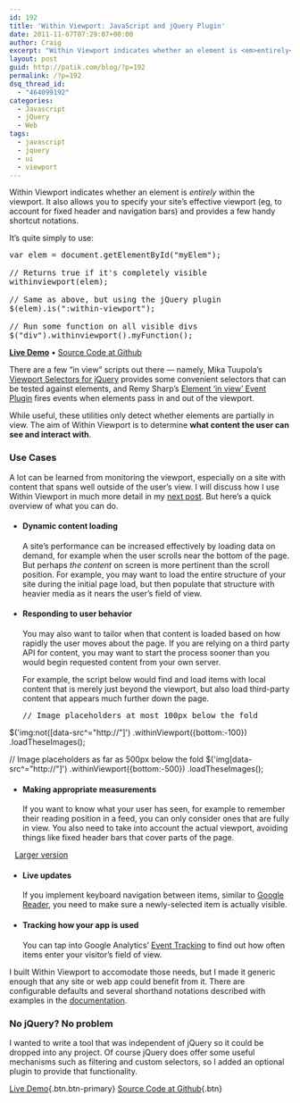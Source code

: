 ```yaml
---
id: 192
title: 'Within Viewport: JavaScript and jQuery Plugin'
date: 2011-11-07T07:29:07+00:00
author: Craig
excerpt: "Within Viewport indicates whether an element is <em>entirely</em> within the viewport. It also allows you to specify your site's effective viewport, and includes an optional jQuery plugin."
layout: post
guid: http://patik.com/blog/?p=192
permalink: /?p=192
dsq_thread_id:
  - "464099192"
categories:
  - Javascript
  - jQuery
  - Web
tags:
  - javascript
  - jquery
  - ui
  - viewport
---
```

Within Viewport indicates whether an element is _entirely_ within the viewport. It also allows you to specify your site&#8217;s effective viewport (eg, to account for fixed header and navigation bars) and provides a few handy shortcut notations.

It&#8217;s quite simply to use:

<pre class="brush:js">var elem = document.getElementById("myElem");

// Returns true if it's completely visible
withinviewport(elem);

// Same as above, but using the jQuery plugin
$(elem).is(":within-viewport");

// Run some function on all visible divs
$("div").withinviewport().myFunction();
</pre>

**[Live Demo](http://patik.com/code/within-viewport/)**&nbsp;&bull;&nbsp;[Source Code at Github](https://github.com/patik/within-viewport)

<!--more-->

There are a few &#8220;in view&#8221; scripts out there &mdash; namely, Mika Tuupola&#8217;s [Viewport Selectors for jQuery](http://www.appelsiini.net/projects/viewport) provides some convenient selectors that can be tested against elements, and Remy Sharp&#8217;s [Element &#8216;in view&#8217; Event Plugin](http://remysharp.com/2009/01/26/element-in-view-event-plugin/) fires events when elements pass in and out of the viewport.

While useful, these utilities only detect whether elements are partially in view. The aim of Within Viewport is to determine **what content the user can see and interact with**.

### Use Cases

A lot can be learned from monitoring the viewport, especially on a site with content that spans well outside of the user&#8217;s view. I will discuss how I use Within Viewport in much more detail in my [next post](http://patik.com/blog/matching-ui-behavior-with-user-behavior/). But here&#8217;s a quick overview of what you can do.

  * #### Dynamic content loading
    
    A site&#8217;s performance can be increased effectively by loading data on demand, for example when the user scrolls near the bottom of the page. But perhaps _the content_ on screen is more pertinent than the scroll position. For example, you may want to load the entire structure of your site during the initial page load, but then populate that structure with heavier media as it nears the user&#8217;s field of view.

  * #### Responding to user behavior
    
    You may also want to tailor when that content is loaded based on how rapidly the user moves about the page. If you are relying on a third party API for content, you may want to start the process sooner than you would begin requested content from your own server.
    
    For example, the script below would find and load items with local content that is merely just beyond the viewport, but also load third-party content that appears much further down the page.
    
    <pre class="brush:js">// Image placeholders at most 100px below the fold
$('img:not([data-src^="http://"]')
    .withinViewport({bottom:-100})
        .loadTheseImages();

// Image placeholders as far as 500px below the fold
$('img[data-src^="http://"]')
    .withinViewport({bottom:-500})
        .loadTheseImages();
</pre>

  * #### Making appropriate measurements
    
    If you want to know what your user has seen, for example to remember their reading position in a feed, you can only consider ones that are fully in view. You also need to take into account the actual viewport, avoiding things like fixed header bars that cover parts of the page.<figure style="margin-left:-1em;"> <figcaption>
    
    <a href="http://patik.com/code/within-viewport/example_diagram.svg" target="_blank">Larger version</a></figcaption></figure> 
  * #### Live updates
    
    If you implement keyboard navigation between items, similar to [Google Reader](http://www.google.com/support/reader/bin/answer.py?answer=69973), you need to make sure a newly-selected item is actually visible.

  * #### Tracking how your app is used
    
    You can tap into Google Analytics&#8217; [Event Tracking](http://code.google.com/apis/analytics/docs/tracking/eventTrackerGuide.html) to find out how often items enter your visitor&#8217;s field of view.

I built Within Viewport to accomodate those needs, but I made it generic enough that any site or web app could benefit from it. There are configurable defaults and several shorthand notations described with examples in the [documentation](https://github.com/patik/within-viewport/blob/master/README.md).

### No jQuery? No problem

I wanted to write a tool that was independent of jQuery so it could be dropped into any project. Of course jQuery does offer some useful mechanisms such as filtering and custom selectors, so I added an optional plugin to provide that functionality.

[Live Demo](http://patik.com/code/within-viewport/){.btn.btn-primary}&nbsp;[Source Code at Github](https://github.com/patik/within-viewport){.btn}